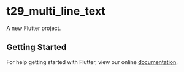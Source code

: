 # t29_multi_line_text

A new Flutter project.

## Getting Started

For help getting started with Flutter, view our online
[documentation](http://flutter.io/).
